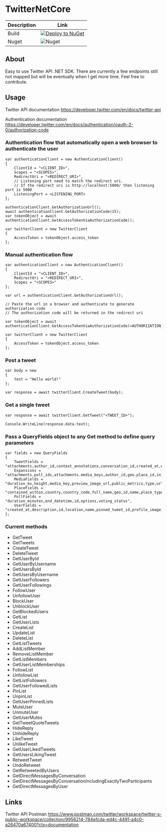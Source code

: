 # TwitterNetCore

|Description      |Link        |
|-----------------|------------|
|Build            |[![Deploy to NuGet](https://github.com/SebastianSchavon/TwitterNetCore/actions/workflows/main.yml/badge.svg)](https://github.com/SebastianSchavon/TwitterNetCore/actions/workflows/main.yml)|
|Nuget            |![Nuget](https://img.shields.io/nuget/v/TwitterNetCore)|


## About
Easy to use Twitter API .NET SDK. There are currently a few endpoints still not mapped but will be eventually when I get more time. Feel free to contribute.

## Usage
Twitter API documentation
https://developer.twitter.com/en/docs/twitter-api

Authentication documentation
https://developer.twitter.com/en/docs/authentication/oauth-2-0/authorization-code

### Authentication flow that automatically open a web browser to authenticate the user
```
var authenticationClient = new AuthenticationClient()
{
    ClientId = "<CLIENT_ID>",
    Scopes = "<SCOPES>",
    RedirectUri = "<REDIRECT_URI>",
    // Listening port need to match the redirect uri. 
    // If the redirect uri is http://localhost:5000/ then listening port is 5000
    ListeningPort = <LISTENING_PORT>
};

authenticationClient.GetAuthorizationUrl();
await authenticationClient.GetAuthorizationCode(15);
var tokenObject = await authenticationClient.GetAccessTokenViaAuthorizationCode();

var twitterClient = new TwitterClient
{
    AccessToken = tokenObject.access_token
};
```

### Manual authentication flow
```
var authenticationClient = new AuthenticationClient()
{
    ClientId = "<CLIENT_ID>",
    RedirectUri = "<REDIRECT_URI>",
    Scopes = "<SCOPES>"
};

var url = authenticationClient.GetAuthorizationUrl();

// Paste the url in a browser and authenticate to generate authorization code
// The authorization code will be returned in the redirect uri

var tokenObject = await authenticationClient.GetAccessTokenViaAuthorizationCode(<AUTHORIZATION_CODE>);

var twitterClient = new TwitterClient
{
    AccessToken = tokenObject.access_token
};
```
### Post a tweet
```
var body = new
{
    text = "Hello world!"
};

var response = await twitterClient.CreateTweet(body);
```
### Get a single tweet
```
var response = await twitterClient.GetTweet("<TWEET_ID>");

Console.WriteLine(response.data.text);
```

### Pass a QueryFields object to any Get method to define query parameters
```
var fields = new QueryFields
{
    TweetFields = "attachments,author_id,context_annotations,conversation_id,created_at,entities,geo",
    Expansions = "attachments.poll_ids,attachments.media_keys,author_id,geo.place_id,in_reply_to_user_id",
    MediaFields = "duration_ms,height,media_key,preview_image_url,public_metrics,type,url,width",
    PlaceFields = "contained_within,country,country_code,full_name,geo,id,name,place_type",
    PollFields = "duration_minutes,end_datetime,id,options,voting_status",
    UserFields = "created_at,description,id,location,name,pinned_tweet_id,profile_image_url,url,username,verified"
};
```

### Current methods 
* GetTweet
* GetTweets
* CreateTweet
* DeleteTweet
* GetUserById
* GetUserByUsername
* GetUsersById
* GetUsersByUsername
* GetUserFollowers
* GetUserFollowings
* FollowUser
* UnfollowUser
* BlockUser 
* UnblockUser
* GetBlockedUsers
* GetList
* GetUserLists
* CreateList
* UpdateList
* DeleteList
* GetListTweets
* AddListMember
* RemoveListMember
* GetListMembers
* GetUserListMemberships
* FollowList
* UnfollowList
* GetListFollowers
* GetUserFollowedLists
* PinList
* UnpinList
* GetUserPinnedLists
* MuteUser
* UnmuteUser
* GetUserMutes
* GetTweetQuoteTweets
* HideReply
* UnhideReply
* LikeTweet
* UnlikeTweet
* GetUserLikedTweets
* GetUsersLikingTweet
* RetweetTweet
* UndoRetweet
* GetRetweetedByUsers
* GetDirectMessagesByConversation
* GetDirectMessagesByConversationIncludingExactlyTwoParticipants
* GetDirectMessagesByUser

## Links
Twitter API Postman
https://www.postman.com/twitter/workspace/twitter-s-public-workspace/collection/9956214-784efcda-ed4c-4491-a4c0-a26470a67400?ctx=documentation

